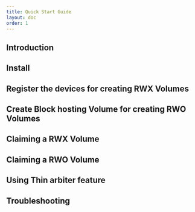 ```yaml
---
title: Quick Start Guide
layout: doc
order: 1
---
```


## Introduction

## Install

## Register the devices for creating RWX Volumes

## Create Block hosting Volume for creating RWO Volumes

## Claiming a RWX Volume

## Claiming a RWO Volume

## Using Thin arbiter feature

## Troubleshooting
